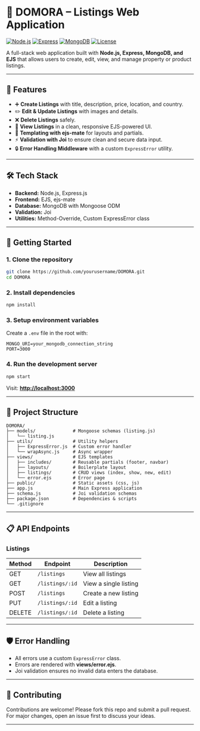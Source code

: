 # 🏡 DOMORA – Listings Web Application

[![Node.js](https://img.shields.io/badge/Node.js-339933?logo=node.js&logoColor=white)](https://nodejs.org/) 
[![Express](https://img.shields.io/badge/Express.js-000000?logo=express&logoColor=white)](https://expressjs.com/) 
[![MongoDB](https://img.shields.io/badge/MongoDB-47A248?logo=mongodb&logoColor=white)](https://www.mongodb.com/) 
[![License](https://img.shields.io/badge/License-MIT-blue)](LICENSE)

A full-stack web application built with **Node.js, Express, MongoDB, and EJS** that allows users to create, edit, view, and manage property or product listings.  

---

## 📌 Features
- ➕ **Create Listings** with title, description, price, location, and country.  
- ✏️ **Edit & Update Listings** with images and details.  
- ❌ **Delete Listings** safely.  
- 👀 **View Listings** in a clean, responsive EJS-powered UI.  
- 🎨 **Templating with ejs-mate** for layouts and partials.  
- ⚡ **Validation with Joi** to ensure clean and secure data input.  
- 🔒 **Error Handling Middleware** with a custom `ExpressError` utility.  

---

## 🛠️ Tech Stack
- **Backend:** Node.js, Express.js  
- **Frontend:** EJS, ejs-mate  
- **Database:** MongoDB with Mongoose ODM  
- **Validation:** Joi  
- **Utilities:** Method-Override, Custom ExpressError class  

---

## 🚀 Getting Started

### 1. Clone the repository
```bash
git clone https://github.com/yourusername/DOMORA.git
cd DOMORA
```

### 2. Install dependencies
```bash
npm install
```

### 3. Setup environment variables
Create a `.env` file in the root with:

```env
MONGO_URI=your_mongodb_connection_string
PORT=3000
```

### 4. Run the development server
```bash
npm start
```

Visit: **[http://localhost:3000](http://localhost:3000)**

---

## 📂 Project Structure
```
DOMORA/
├── models/              # Mongoose schemas (listing.js)
│   └── listing.js
├── utils/               # Utility helpers
│   ├── ExpressError.js  # Custom error handler
│   └── wrapAsync.js     # Async wrapper
├── views/               # EJS templates
│   ├── includes/        # Reusable partials (footer, navbar)
│   ├── layouts/         # Boilerplate layout
│   ├── listings/        # CRUD views (index, show, new, edit)
│   └── error.ejs        # Error page
├── public/              # Static assets (css, js)
├── app.js               # Main Express application
├── schema.js            # Joi validation schemas
├── package.json         # Dependencies & scripts
└── .gitignore
```

---

## 📋 API Endpoints

### Listings
| Method | Endpoint        | Description           |
| ------ | --------------- | --------------------- |
| GET    | `/listings`     | View all listings     |
| GET    | `/listings/:id` | View a single listing |
| POST   | `/listings`     | Create a new listing  |
| PUT    | `/listings/:id` | Edit a listing        |
| DELETE | `/listings/:id` | Delete a listing      |

---

## 🛡️ Error Handling
* All errors use a custom `ExpressError` class.
* Errors are rendered with **views/error.ejs**.
* Joi validation ensures no invalid data enters the database.

---

## 🤝 Contributing
Contributions are welcome! Please fork this repo and submit a pull request.  
For major changes, open an issue first to discuss your ideas.

---
